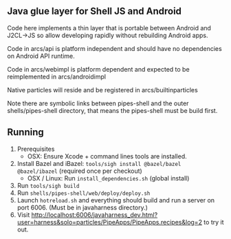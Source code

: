 ## Java glue layer for Shell JS and Android

Code here implements a thin layer that is portable between
Android and J2CL->JS so allow developing rapidly without
rebuilding Android apps.

Code in arcs/api is platform independent and should have no dependencies on Android API runtime.

Code in arcs/webimpl is platform dependent and expected to be reimplemented in arcs/androidimpl

Native particles will reside and be registered in arcs/builtinparticles

Note there are symbolic links between pipes-shell and
the outer shells/pipes-shell directory, that means the pipes-shell
must be build first.

## Running

1. Prerequisites
   - OSX: Ensure Xcode + command lines tools are installed.
2. Install Bazel and iBazel: `tools/sigh install @bazel/bazel @bazel/ibazel` (required once per checkout)
   - OSX / Linux: Run `install_dependencies.sh` (global install)
3. Run `tools/sigh build`
4. Run `shells/pipes-shell/web/deploy/deploy.sh`
5. Launch `hotreload.sh` and everything should build and run a server on port 6006. (Must be in javaharness directory.)
6. Visit [http://localhost:6006/javaharness_dev.html?user=harness&solo=particles/PipeApps/PipeApps.recipes&log=2]()
to try it out.
